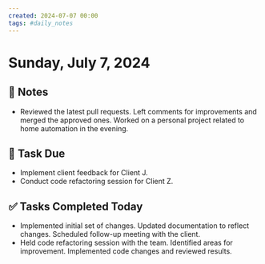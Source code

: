 ```yaml
---
created: 2024-07-07 00:00
tags: #daily_notes
---
```


# Sunday, July 7, 2024

## 📓 Notes
- Reviewed the latest pull requests. Left comments for improvements and merged the approved ones. Worked on a personal project related to home automation in the evening.

## 📅 Task Due
- Implement client feedback for Client J.
- Conduct code refactoring session for Client Z.

## ✅ Tasks Completed Today
- Implemented initial set of changes. Updated documentation to reflect changes. Scheduled follow-up meeting with the client.
- Held code refactoring session with the team. Identified areas for improvement. Implemented code changes and reviewed results.